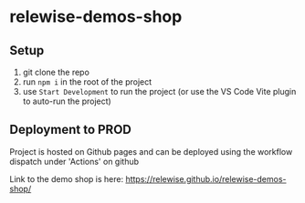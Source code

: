 # relewise-demos-shop

## Setup

1. git clone the repo
2. run `npm i` in the root of the project
3. use `Start Development` to run the project (or use the VS Code Vite plugin to auto-run the project)


## Deployment to PROD

Project is hosted on Github pages and can be deployed using the workflow dispatch under 'Actions' on github

Link to the demo shop is here: https://relewise.github.io/relewise-demos-shop/
